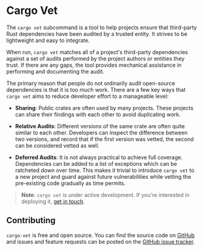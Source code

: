 # Cargo Vet

The `cargo vet` subcommand is a tool to help projects ensure that third-party
Rust dependencies have been audited by a trusted entity. It strives to be
lightweight and easy to integrate.

When run, `cargo vet` matches all of a project's third-party dependencies
against a set of audits performed by the project authors or entities they trust.
If there are any gaps, the tool provides mechanical assistance in performing and
documenting the audit.

The primary reason that people do not ordinarily audit open-source dependencies
is that it is too much work. There are a few key ways that `cargo vet` aims to
reduce developer effort to a manageable level:

* **Sharing**: Public crates are often used by many projects. These projects can
share their findings with each other to avoid duplicating work.

* **Relative Audits**: Different versions of the same crate are often quite similar
to each other. Developers can inspect the difference between two versions, and record
that if the first version was vetted, the second can be considered vetted as well.

* **Deferred Audits**: It is not always practical to achieve full coverage.
Dependencies can be added to a list of exceptions which can be ratcheted down
over time. This makes it trivial to introduce `cargo vet` to a new project and
guard against future vulnerabilities while vetting the pre-existing code
gradually as time permits.

> **Note**: `cargo vet` is under active development. If you're interested in
> deploying it, [get in touch](mailto:bholley@mozilla.com).

## Contributing

`cargo-vet` is free and open source.
You can find the source code on [GitHub](https://github.com/mozilla/cargo-vet)
and issues and feature requests can be posted on the [GitHub issue tracker](https://github.com/mozilla/cargo-vet/issues).
